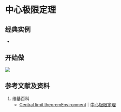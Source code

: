 # 中心极限定理

## 经典实例

- 

## 开始做

![](/images/概率/随机变量及其分布/中心极限定理/1a.jpg)

## 参考文献及资料

1. 维基百科
	- [Central limit theoremEnvironment](https://en.wikipedia.org/wiki/Central_limit_theorem)｜[中心极限定理](https://zh.wikipedia.org/wiki/中心极限定理)